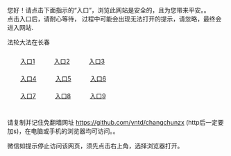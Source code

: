 您好！请点击下面指示的“入口”，浏览此网站是安全的，且为您带来平安。。 <br/>
点击入口后，请耐心等待， 过程中可能会出现无法打开的提示，请忽略，最终会进入网站. </br>

法轮大法在长春<br/>
<div style="padding:10px"><a style="margin:20px" target="_blank" href="https://d2wx8qbwh8m0z5.cloudfront.net/2Qpsp?lnbwyk" id="ccLink1" rel="nofollow">入口1</a> <a target="_blank" style="margin:20px" href="https://d2mmi9yya6tg9t.cloudfront.net/2Qpsp?wbagafg" id="ccLink2" rel="nofollow">入口2</a> <a style="margin:20px" target="_blank" href="https://d214uezsl82x93.cloudfront.net/2Qpsp?orsuud" id="ccLink3" rel="nofollow">入口3</a></div>

<div style="padding:10px" ><a style="margin:20px" target="_blank" href="https://d2wx8qbwh8m0z5.cloudfront.net/2Qpsp?lnbwyk" id="ccLink4" rel="nofollow">入口4</a> <a style="margin:20px" href="https://d2mmi9yya6tg9t.cloudfront.net/2Qpsp?wbagafg" target="_blank" id="ccLink5" rel="nofollow">入口5</a> <a style="margin:20px" href="https://d214uezsl82x93.cloudfront.net/2Qpsp?orsuud" target="_blank" id="ccLink6" rel="nofollow">入口6</a></div>

<div style="padding:10px"><a style="margin:20px" target="_blank" href="https://d2wx8qbwh8m0z5.cloudfront.net/2Qpsp?lnbwyk" id="ccLink7" rel="nofollow">入口7</a> <a style="margin:20px" href="https://d2mmi9yya6tg9t.cloudfront.net/2Qpsp?wbagafg" target="_blank" id="ccLink8" rel="nofollow">入口8</a> <a style="margin:20px" target="_blank" href="https://d214uezsl82x93.cloudfront.net/2Qpsp?orsuud" id="ccLink9" rel="nofollow">入口9</a></div>

<br/>



请复制并记住免翻墙网址 https://github.com/yntd/changchunzx (http后一定要加s)，在电脑或手机的浏览器均可访问。。<br/>

微信如提示停止访问该网页，须先点击右上角，选择浏览器打开。
